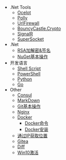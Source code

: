 
- .Net Tools
  - [Ocelot](Tools/Ocelot/)
  - [Polly](Tools/Polly/)
  - [UrlFirewall](Tools/UrlFirewall/)
  - [BouncyCastle.Crypto](Tools/BouncyCastle/)
  - [SignalR](Tools/SignalR/)
  - [SuperSocket](Tools/SuperSocket/)
- .Net
  - [RSA加解密&签名](Csharp/RSAencryption)
  - [NuGet基本操作](Csharp/NuGet)
- 开发语言
  - [Shell Script](language/shell/)
  - [PowerShell](language/powershell/)
  - [Python](language/python/)
  - [Go](language/go/)
- Other
  - [Consul](Other/Consul/)
  - [MarkDown](Other/Markdown)
  - [Git基本操作](Other/Git)
  - [Nginx](Other/Nginx)
  - [Docker](Other/Docker/)
    - [Docker命令](Other/Docker/DockerCommand.md)
    - [Docker安装](Other/Docker/DockerInstall.md)
  - [通过IP获取位置](Other/GetAddressByIP)
  - [Gitea](Other/Gitea)
  - [Diff](Other/Diff)
  - [Win10激活](Other/Win10)